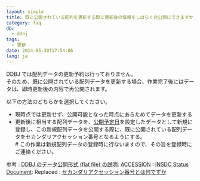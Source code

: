 ```yaml
---
layout: simple
title: 既に公開されている配列を更新する際に更新後の情報をしばらく非公開にできますか
category: faq
db:
  - ddbj
tags: 
  - 更新
date: 2014-05-30T17:54:06
lang: ja
---
```


DDBJ では配列データの更新予約は行っておりません。  
そのため、既に公開されている配列データを更新する場合、作業完了後にはデータは、即時更新後の内容で再公開されます。

以下の方法のどちらかを選択してください。

  - 現時点では更新せず、公開可能となった時点にあらためてデータを更新する
  - 更新後に相当する配列データを、[公開予定日](/ddbj/submission.html#holddate)を設定したデータとして新規に登録し、この新規配列データを公開する際に、既に公開されている配列データをセカンダリアクセッション番号となるようにする。  
    \# この作業は新規配列データの登録時に行ないますので、その旨を登録時に ご連絡ください。

<!-- end list -->

参考
: [DDBJ のデータ公開形式 (flat file) の説明](/ddbj/flat-file.html): [ACCESSION](/ddbj/flat-file.html#AccessionB)
: [INSDC Status Document](/about/insdc-status-e): Replaced
: [セカンダリアクセッション番号とは何ですか](/faq/ja/secondary-accession-number.html)
